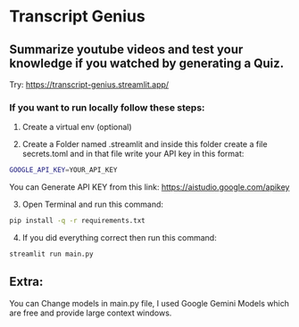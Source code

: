 # Transcript Genius

## Summarize youtube videos and test your knowledge if you watched by generating a Quiz.

Try: https://transcript-genius.streamlit.app/

### If you want to run locally follow these steps:

1. Create a virtual env (optional)

2. Create a Folder named .streamlit and inside this folder create a file secrets.toml and in that file write your API key in this format:

```bash
GOOGLE_API_KEY=YOUR_API_KEY
```
You can Generate API KEY from this link: https://aistudio.google.com/apikey

3. Open Terminal and run this command:

```bash
pip install -q -r requirements.txt
```

4. If you did everything correct then run this command:

```bash
streamlit run main.py
```

## Extra:
You can Change models in main.py file,  I used Google Gemini Models which are free and provide large context windows.
